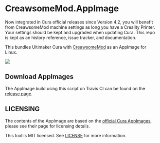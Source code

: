 # CreawsomeMod.AppImage

Now integrated in Cura official releases since Version 4.2, you will benefit from CreawsomeMod machine settings as long you have a Creality Printer. Your settings should be kept and upgraded when updating Cura. This repo is kept as an history reference, issue tracker, and documentation.

This bundles Ultimaker Cura with [CreawsomeMod](https://github.com/trouch/CreawsomeMod/) as an AppImage for Linux.

![](https://user-images.githubusercontent.com/2480569/58385523-2f554f80-7fe1-11e9-94fc-48b6ad2071f6.png)

## Download AppImages

The AppImage build using this script on Travis CI can be found on the [release page](https://github.com/probonopd/CreawsomeMod.AppImage/releases).

## LICENSING

The contents of the AppImage are based on the [official Cura AppImages](https://github.com/Ultimaker/Cura/releases), please see their page for licensing details.

This tool is MIT licensed. See [LICENSE](LICENSE.txt) for more information.
